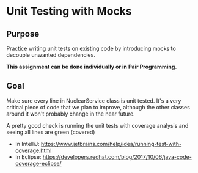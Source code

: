 # Unit Testing with Mocks
## Purpose
Practice writing unit tests on existing code by introducing mocks to decouple unwanted dependencies.

**This assignment can be done individually or in Pair Programming.**

## Goal
Make sure every line in NuclearService class is unit tested. It's a very critical piece of code that we plan to improve, 
although the other classes around it won't probably change in the near future.

A pretty good check is running the unit tests with coverage analysis and seeing all lines are green (covered)
- In IntelliJ: https://www.jetbrains.com/help/idea/running-test-with-coverage.html
- In Eclipse: https://developers.redhat.com/blog/2017/10/06/java-code-coverage-eclipse/

